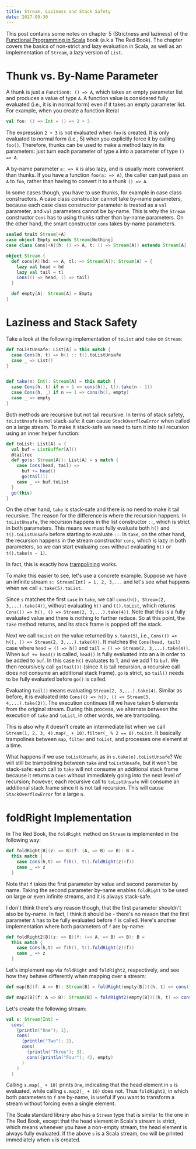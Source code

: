 ```yaml
---
title: Stream, Laziness and Stack Safety
date: 2017-09-30
---
```



This post contains some notes on chapter 5 (Strictness and laziness) of the [Functional Programming in Scala](https://www.manning.com/books/functional-programming-in-scala) book (a.k.a The Red Book). The chapter covers the basics of non-strict and lazy evaluation in Scala, as well as an implementation of `Stream`, a lazy version of `List`.

# Thunk vs. By-Name Parameter

A thunk is just a `Function0: () => A`, which takes an empty parameter list and produces a value of type `A`. A function value is considered fully evaluated (i.e., it is in normal form) even if it takes an empty parameter list. For example, when you create a function literal

```scala
val foo: () => Int = () => 2 + 3
```

The expression `2 + 3` is not evaluated when `foo` is created. It is only evaluated to normal form (i.e., 5) when you explicitly force it by calling `foo()`. Therefore, thunks can be used to make a method lazy in its parameters: just turn each parameter of type `A` into a parameter of type `() => A`.

A by-name parameter `a: => A` is also lazy, and is usually more convenient than thunks. If you have a function `foo(a: => A)`, the caller can just pass an `A` to `foo`, rather than having to convert it to a thunk `() => A`.

In some cases though, you have to use thunks, for example in case class constructors. A case class constructor cannot take by-name parameters, because each case class constructor parameter is treated as a `val` parameter, and `val` parameters cannot be by-name. This is why the `Stream` constructor `Cons` has to using thunks rather than by-name parameters. On the other hand, the smart constructor `cons` takes by-name parameters.

```scala
sealed trait Stream[+A]
case object Empty extends Stream[Nothing]
case class Cons[+A](h: () => A, t: () => Stream[A]) extends Stream[A]

object Stream {
  def cons[A](hd: => A, tl: => Stream[A]): Stream[A] = {
    lazy val head = hd
    lazy val tail = tl
    Cons(() => head, () => tail)
  }

  def empty[A]: Stream[A] = Empty
}
```

# Laziness and Stack Safety

Take a look at the following implementation of `toList` and `take` on `Stream`:


```scala
def toListUnsafe: List[A] = this match {
  case Cons(h, t) => h() :: t().toListUnsafe
  case _ => List()
}


def take(n: Int): Stream[A] = this match {
  case Cons(h, t) if n > 1 => cons(h(), t().take(n - 1))
  case Cons(h, _) if n == 1 => cons(h(), empty)
  case _ => empty
}
```

Both methods are recursive but not tail recursive. In terms of stack safety, `toListUnsafe` is not stack-safe: it can cause `StackOverflowError` when called on a large stream. To make it stack-safe we need to turn it into tail recursion using an inner helper function:


```scala
def toList: List[A] = {
  val buf = ListBuffer[A]()
  @tailrec
  def go(s: Stream[A]): List[A] = s match {
    case Cons(head, tail) =>
      buf += head()
      go(tail())
    case _ => buf.toList
  }
  go(this)
}
```

On the other hand, `take` is stack-safe and there is no need to make it tail recursive. The reason for the difference is where the recursion happens. In `toListUnsafe`, the recursion happens in the list constructor `::`, which is strict in both parameters. This means we must fully evaluate both `h()` and `t().toListUnsafe` before starting to evaluate `::`. In `take`, on the other hand, the recursion happens in the stream constructor `cons`, which is lazy in both parameters, so we can start evaluaing `cons` without evaluating `h()` or `t().take(n - 1)`.

In fact, this is exactly how [trampolining](http://free.cofree.io/2017/08/24/trampoline/) works.

To make this easier to see, let's use a concrete example. Suppose we have an infinite stream `s: Stream[Int] = 1, 2, 3,...` and let's see what happens when we call `s.take(5).toList`.

Since `s` matches the first `case` in `take`, we call `cons(h(), Stream(2, 3,...).take(4))`, without evaluating `h()` and `t().toList`, which returns `Cons(() => h(), () => Stream(2, 3,...).take(4))`. Note that this is a fully evaluated value and there is nothing to further reduce. So at this point, the `take` method returns, and its stack frame is popped off the stack.

Next we call `toList` on the value returned by `s.take(5)`, i.e., `Cons(() => h(), () => Stream(2, 3,...).take(4))`. It matches the `Cons(head, tail)` case where `head = () => h()` and `tail = () => Stream(2, 3,...).take(4))`. When `buf += head()` is called, `head()` is fully evaluated into an `A` in order to be added to `buf`. In this case `h()` evaluates to 1, and we add 1 to `buf`. We then recursively call `go(tail())` (since it is tail recursion, a recursive call does not consume an additional stack frame). `go` is strict, so `tail()` needs to be fully evaluated before `go()` is called.

Evaluating `tail()` means evaluating `Stream(2, 3,...).take(4)`. Similar as before, it is evaluated into `Cons(() => h(), () => Stream(3, 4,...).take(3))`. The execution continues till we have taken 5 elements from the original stream. During this process, we alternate between the execution of `take` and `toList`, in other words, we are trampoling.

This is also why it doesn't create an intermediate list when we call `Stream(1, 2, 3, 4).map(_ + 10).filter(_ % 2 == 0).toList`. It basically trampolines between `map`, `filter` and `toList`, and processes one element at a time.

What happens if we use `toListUnsafe`, as in `s.take(n).toListUnsafe`? We will still be trampolining between `take` and `toListUnsafe`, but it won't be stack-safe: each call to `take` will not consume an additional stack frame because it returns a `Cons` without immediately going into the next level of recursion; however, each recursive call to `toListUnsafe` will consume an additional stack frame since it is not tail recursion. This will cause `StackOverflowError` for a large `n`.

# foldRight Implementation

In The Red Book, the `foldRight` method on `Stream` is implemented in the following way:

```scala
def foldRight[B](z: => B)(f: (A, => B) => B): B =
  this match {
    case Cons(h,t) => f(h(), t().foldRight(z)(f))
    case _ => z
  }
```

Note that `f` takes the first parameter by value and second parameter by name. Taking the second parameter by-name enables `foldRight` to be used on large or even infinite streams, and it is always stack-safe.

I don't think there's any reason though, that the first parameter shouldn't also be by-name. In fact, I think it should be - there's no reason that the first parameter `A` has to be fully evaluated before `f` is called. Here's another implementation where both parameters of `f` are by-name:

```scala
def foldRight2[B](z: => B)(f: (=> A, => B) => B): B =
  this match {
    case Cons(h,t) => f(h(), t().foldRight(z)(f))
    case _ => z
  }
```

Let's implement `map` via `foldRight` and `foldRight2`, respectively, and see how they behave differently when mapping over a stream:

```scala
def map[B](f: A => B): Stream[B] = foldRight(empty[B])((h, t) => cons(f(h), t))

def map2[B](f: A => B): Stream[B] = foldRight2(empty[B])((h, t) => cons(f(h), t))
```

Let's create the following stream:

```scala
val s: Stream[Int] =
  cons(
    {println("One"); 1},
    cons(
      {println("Two"); 2},
      cons(
        {println("Three"); 3},
        cons({println("Four"); 4}, empty)
      )
    )
  )
```

Calling `s.map(_ + 10)` prints `One`, indicating that the head element in `s` is evaluated, while calling `s.map2(_ + 10)` does not. Thus `foldRight2`, in which both parameters to `f` are by-name, is useful if you want to transform a stream without forcing even a single element.

The Scala standard library also has a `Stream` type that is similar to the one in The Red Book, except that the head element in Scala's stream is strict, which means whenever you have a non-empty stream, the head element is always fully evaluated. If the above `s` is a Scala stream, `One` will be printed immediately when `s` is created.
